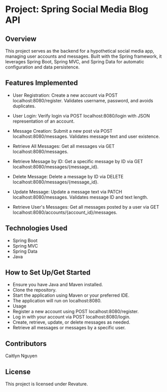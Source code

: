 # Project: Spring Social Media Blog API

## Overview
This project serves as the backend for a hypothetical social media app, managing user accounts and messages. Built with the Spring framework, it leverages Spring Boot, Spring MVC, and Spring Data for automatic configuration and data persistence.

## Features Implemented
- User Registration: Create a new account via POST localhost:8080/register. Validates username, password, and avoids duplicates.

- User Login: Verify login via POST localhost:8080/login with JSON representation of an account.

- Message Creation: Submit a new post via POST localhost:8080/messages. Validates message text and user existence.

- Retrieve All Messages: Get all messages via GET localhost:8080/messages.

- Retrieve Message by ID: Get a specific message by ID via GET localhost:8080/messages/{message_id}.

- Delete Message: Delete a message by ID via DELETE localhost:8080/messages/{message_id}.

- Update Message: Update a message text via PATCH localhost:8080/messages. Validates message ID and text length.

- Retrieve User's Messages: Get all messages posted by a user via GET localhost:8080/accounts/{account_id}/messages.

## Technologies Used
- Spring Boot
- Spring MVC
- Spring Data
- Java

## How to Set Up/Get Started
- Ensure you have Java and Maven installed.
- Clone the repository.
- Start the application using Maven or your preferred IDE.
- The application will run on localhost:8080.
- Usage
- Register a new account using POST localhost:8080/register.
- Log in with your account via POST localhost:8080/login.
- Create, retrieve, update, or delete messages as needed.
- Retrieve all messages or messages by a specific user.

## Contributors
Caitlyn Nguyen

## License
This project is licensed under Revature.
